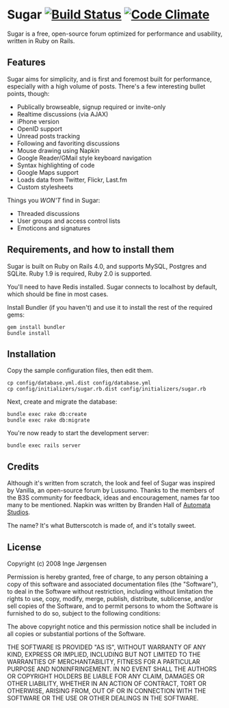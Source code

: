 # Sugar [![Build Status](https://travis-ci.org/elektronaut/sugar.png)](https://travis-ci.org/elektronaut/sugar) [![Code Climate](https://codeclimate.com/github/elektronaut/sugar.png)](https://codeclimate.com/github/elektronaut/sugar)

Sugar is a free, open-source forum optimized for performance and usability, written in Ruby on Rails.


## Features

Sugar aims for simplicity, and is first and foremost built for performance, especially with a high volume of posts. There's a few interesting bullet points, though:

* Publically browseable, signup required or invite-only
* Realtime discussions (via AJAX)
* iPhone version
* OpenID support
* Unread posts tracking
* Following and favoriting discussions
* Mouse drawing using Napkin
* Google Reader/GMail style keyboard navigation
* Syntax highlighting of code
* Google Maps support
* Loads data from Twitter, Flickr, Last.fm
* Custom stylesheets

Things you *WON'T* find in Sugar:

* Threaded discussions
* User groups and access control lists
* Emoticons and signatures


## Requirements, and how to install them

Sugar is built on Ruby on Rails 4.0, and supports MySQL, Postgres and SQLite. Ruby 1.9 is required, Ruby 2.0 is supported.

You'll need to have Redis installed. Sugar connects to localhost by default, which should be fine in most cases.

Install Bundler (if you haven't) and use it to install the rest of the required gems:

```
gem install bundler
bundle install
```

## Installation

Copy the sample configuration files, then edit them.

```
cp config/database.yml.dist config/database.yml
cp config/initializers/sugar.rb.dist config/initializers/sugar.rb
```

Next, create and migrate the database:

```
bundle exec rake db:create
bundle exec rake db:migrate
```

You're now ready to start the development server:

```
bundle exec rails server
```


## Credits

Although it's written from scratch, the look and feel of Sugar was inspired by Vanilla, an open-source forum by Lussumo. Thanks to the members of the B3S community for feedback, ideas and encouragement, names far too many to be mentioned. Napkin was written by Branden Hall of [Automata Studios](http://automatastudios.com/).

The name? It's what Butterscotch is made of, and it's totally sweet.


## License

Copyright (c) 2008 Inge Jørgensen

Permission is hereby granted, free of charge, to any person obtaining a copy
of this software and associated documentation files (the "Software"), to deal
in the Software without restriction, including without limitation the rights
to use, copy, modify, merge, publish, distribute, sublicense, and/or sell
copies of the Software, and to permit persons to whom the Software is
furnished to do so, subject to the following conditions:

The above copyright notice and this permission notice shall be included in
all copies or substantial portions of the Software.

THE SOFTWARE IS PROVIDED "AS IS", WITHOUT WARRANTY OF ANY KIND, EXPRESS OR
IMPLIED, INCLUDING BUT NOT LIMITED TO THE WARRANTIES OF MERCHANTABILITY,
FITNESS FOR A PARTICULAR PURPOSE AND NONINFRINGEMENT. IN NO EVENT SHALL THE
AUTHORS OR COPYRIGHT HOLDERS BE LIABLE FOR ANY CLAIM, DAMAGES OR OTHER
LIABILITY, WHETHER IN AN ACTION OF CONTRACT, TORT OR OTHERWISE, ARISING FROM,
OUT OF OR IN CONNECTION WITH THE SOFTWARE OR THE USE OR OTHER DEALINGS IN
THE SOFTWARE.
